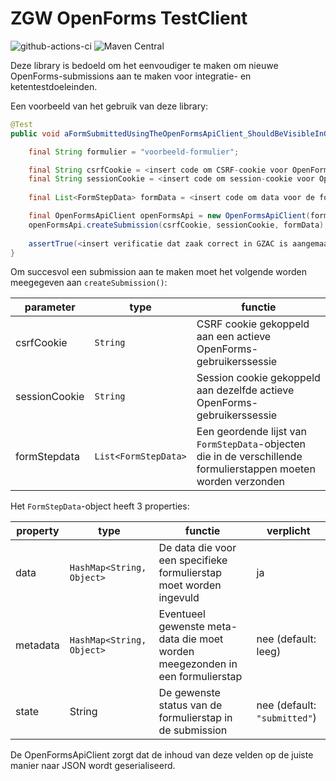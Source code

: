 # ZGW OpenForms TestClient

![github-actions-ci](https://github.com/CommonGround-Testing/zgw-openforms-testclient/actions/workflows/ci.yml/badge.svg) ![Maven Central](https://img.shields.io/maven-central/v/io.github.commonground-testing/zgw-openforms-testclient)


Deze library is bedoeld om het eenvoudiger te maken om nieuwe OpenForms-submissions aan te maken voor integratie- en ketentestdoeleinden.

Een voorbeeld van het gebruik van deze library:

```java
@Test
public void aFormSubmittedUsingTheOpenFormsApiClient_ShouldBeVisibleInGzac() {

    final String formulier = "voorbeeld-formulier";

    final String csrfCookie = <insert code om CSRF-cookie voor OpenForms-sessie op te halen> 
    final String sessionCookie = <insert code om session-cookie voor OpenForms-sessie op te halen> 
    
    final List<FormStepData> formData = <insert code om data voor de formulierstappen te genereren>

    final OpenFormsApiClient openFormsApi = new OpenFormsApiClient(formulier);
    openFormsApi.createSubmission(csrfCookie, sessionCookie, formData);
    
    assertTrue(<insert verificatie dat zaak correct in GZAC is aangemaakt>);
}
```

Om succesvol een submission aan te maken moet het volgende worden meegegeven aan `createSubmission()`:

| parameter | type | functie                                                                                                          | 
| --- | --- |------------------------------------------------------------------------------------------------------------------|
| csrfCookie | `String` | CSRF cookie gekoppeld aan een actieve OpenForms-gebruikerssessie                                                 |
| sessionCookie | `String` | Session cookie gekoppeld aan dezelfde actieve OpenForms-gebruikerssessie                                         |
| formStepdata | `List<FormStepData>` | Een geordende lijst van `FormStepData`-objecten die in de verschillende formulierstappen moeten worden verzonden |

Het `FormStepData`-object heeft 3 properties:

| property | type | functie | verplicht |
| --- | --- | --- | --- |
| data | `HashMap<String, Object>` | De data die voor een specifieke formulierstap moet worden ingevuld | ja |
| metadata | `HashMap<String, Object>` | Eventueel gewenste meta-data die moet worden meegezonden in een formulierstap | nee (default: leeg) |
| state | String | De gewenste status van de formulierstap in de submission | nee (default: `"submitted"`) |

De OpenFormsApiClient zorgt dat de inhoud van deze velden op de juiste manier naar JSON wordt geserialiseerd.